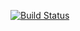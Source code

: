 [![Build Status](http://localhost:8089/job/maven-web-project/badge/icon)](http://localhost:8089/job/maven-web-project/)
